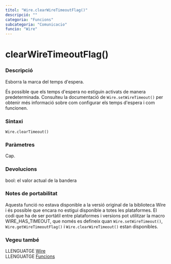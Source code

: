 ```yaml
---
títol: "Wire.clearWireTimeoutFlag()"
descripció: ""
categoria: "Funcions"
subcategoria: "Comunicacio"
funcio: "Wire"
---
```


# clearWireTimeoutFlag()

### Descripció

Esborra la marca del temps d'espera.

És possible que els temps d'espera no estiguin activats de manera predeterminada. Consulteu la documentació de `Wire.setWireTimeout()` per obtenir més informació sobre com configurar els temps d'espera i com funcionen.

### Sintaxi

`Wire.clearTimeout()`  

### Paràmetres

Cap.

### Devolucions

bool: el valor actual de la bandera

### Notes de portabilitat

Aquesta funció no estava disponible a la versió original de la biblioteca Wire i és possible que encara no estigui disponible a totes les plataformes. El codi que ha de ser portàtil entre plataformes i versions pot utilitzar la macro WIRE_HAS_TIMEOUT, que només es defineix quan `Wire.setWireTimeout()`, `Wire.getWireTimeoutFlag()` i `Wire.clearWireTimeout()` estan disponibles.

### Vegeu també

LLENGUATGE [Wire](../wire.md)  
LLENGUATGE [Funcions](../../../Funcions.md)
